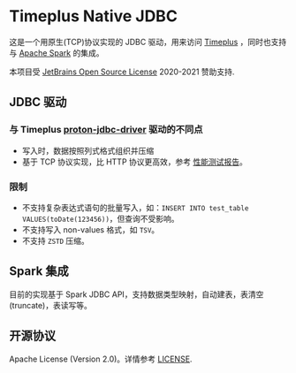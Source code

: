 Timeplus Native JDBC
======================
这是一个用原生(TCP)协议实现的 JDBC 驱动，用来访问 [Timeplus](https://timeplus.com/) ，同时也支持与 [Apache Spark](https://github.com/apache/spark/) 的集成。

本项目受 [JetBrains Open Source License](https://www.jetbrains.com/?from=timeplus-native-jdbc) 2020-2021 赞助支持. 

## JDBC 驱动

### 与 Timeplus [proton-jdbc-driver](https://github.com/timeplus-io/proton-jdbc-driver) 驱动的不同点

* 写入时，数据按照列式格式组织并压缩
* 基于 TCP 协议实现，比 HTTP 协议更高效，参考 [性能测试报告](docs/dev/benchmark.md)。

### 限制

* 不支持复杂表达式语句的批量写入，如：`INSERT INTO test_table VALUES(toDate(123456))`，但查询不受影响。
* 不支持写入 non-values 格式，如 `TSV`。
* 不支持 `ZSTD` 压缩。

## Spark 集成

目前的实现基于 Spark JDBC API，支持数据类型映射，自动建表，表清空(truncate)，表读写等。

## 开源协议

Apache License (Version 2.0)。详情参考 [LICENSE](https://github.com/timeplus-io/timeplus-native-jdbc/LICENSE).
